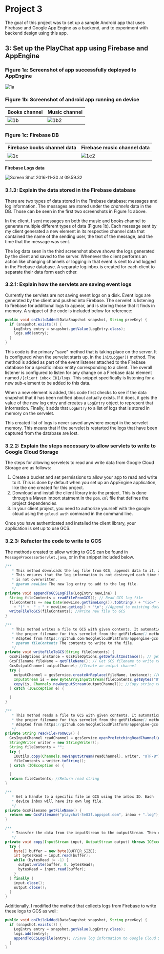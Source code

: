 # Project 3

The goal of this project was to set up a sample Android app that uses Firebase and Google App Engine as a backend, and to experiment with backend design using this app.

## 3: Set up the PlayChat app using Firebase and AppEngine

### Figure 1a: Screenshot of app successfully deployed to AppEngine


![1a](/Users/arthurlockman/Codebase/CS4518-Project-3/Screenshots/1a.png)

### Figure 1b: Screenshot of android app running on device

| Books channel                            | Music channel                            |
| ---------------------------------------- | ---------------------------------------- |
| ![1b](/Users/arthurlockman/Codebase/CS4518-Project-3/Screenshots/1b.png) | ![1b2](/Users/arthurlockman/Codebase/CS4518-Project-3/Screenshots/1b2.png) |

### Figure 1c: Firebase DB

| Firebase books channel data              | Firebase music channel data              |
| ---------------------------------------- | ---------------------------------------- |
| ![1c](/Users/arthurlockman/Codebase/CS4518-Project-3/Screenshots/1c.png) | ![1c2](/Users/arthurlockman/Codebase/CS4518-Project-3/Screenshots/1c2.png) |

**Firebase Logs data**

![Screen Shot 2016-11-30 at 09.59.32](/Users/arthurlockman/Codebase/CS4518-Project-3/Screenshots/1c3.png)

### 3.1.3: Explain the data stored in the Firebase database

There are two types of data stored in the Firebase database: messages and log information. The messages are stored under the *channels* data in the DB. Those can be seen in the first two screenshots in Figure 1c above. 

In the client, I sent messages on both the music and books channel to generate multiple different types of data (Figure 1b). Each message sent by my client generated a new element in its respective channel data that contained the name of the sending user, the text of the message, and the time that the message was sent. 

The log data seen in the third screenshot above shows the logs generated by the client and saved to the server. Whenever the client performs an action like changing channels or logging in that event is sent to and logged in the Firebase database. A separate log inbox is created for each client to separate their data form each other.

### 3.2.1: Explain how the servlets are saving event logs

Currently the servlets are not saving event logs on a disk. Event logs are generated by the client and pushed into Firebase. The servelet is listening to firebase for additional logs to appear, and is storing those that it finds in memory. A snippet of the code is included below for reference:

```java
public void onChildAdded(DataSnapshot snapshot, String prevKey) {
  if (snapshot.exists()) {
    LogEntry entry = snapshot.getValue(LogEntry.class);
    logs.add(entry);
  }
}
```

This code is the primary "save" method that is taking place on the server. It is configured when the servelet starts up, in the `initLogger()` method. The method is added as part of the event listener attached to the Firebase database for a specific inbox entity corresponding to a client. The overall listener is configured to listen for any change on a Firebase data element named `/[client inbox ID]/logs`. This snippet specifically is listening for a new sub-element to be added to this data.

When a new element is added, this code first checks to see if the data snapshot that it has been notified about actually exists. If it does, it gets the value of the new log entry and creates a `LogEntry` object to represent that information. Finally, it adds that `LogEntry` to a list of logs that is stored in memory on the servelet. 

This created list of logs is never saved anywhere except in the servelet memory. This means that if the servelet is restarted the logs that have been captured from the database are lost. 

### 3.2.2: Explain the steps necessary to allow servlets to write to Google Cloud Storage

The steps for allowing servelets to read and write data from Google Cloud Storage are as follows:

1. Create a bucket and set permissions to allow your app to read and write to it. This is done by default when you set up an AppEngine application, like the one created for this project. 
2. Download and install the client library into the project. This is done through a Maven import statment in the `pom.xml` file that defines the project dependencies.
3. In your client project, you need to authorize yourself with the google cloud using the `gcloud auth` command in the command line.

Once you have authenticated and installed the client library, your application is set up to use GCS.

### 3.2.3: Refactor the code to write to GCS

The methods created to allow writing to GCS can be found in `MessageProcessorServlet.java`, or in the snippet included below.

```java
/**
   * This method downloads the log file from GCS, appends data to it, and re-writes it back to the server. 
   * This ensures that the log information is not destroyed each time the servelet starts up, and 
   * is not overwritten.
   * @param newLine The new log entry to add to the log file.
   */
private void appendToGCSLogFile(LogEntry newLine) {
  String fileContents = readFileFromGCS(); // Read GCS log file
  fileContents += new Date(newLine.getTimeLong()).toString() + "(id=" + newLine.getTag()
    + ")" +  " : " + newLine.getLog() + "\n"; //Append to existing data
  writeFileToGCS(fileContents); //Write new file to GCS
}

/**
   * This method writes a file to GCS with given contents. It automatically gets
   * the proper filename for this servelet from the getFileName() method.
   * Adapted from https://github.com/GoogleCloudPlatform/appengine-gcs-client/blob/master/java/example/src/main/java/com/google/appengine/demos/GcsExampleServlet.java
   * @param fileContents The contents to write to the file.
   */
private void writeFileToGCS(String fileContents) {
  GcsFileOptions instance = GcsFileOptions.getDefaultInstance(); // get default instance of GCS
  GcsFilename fileName = getFileName(); // Get GCS filename to write to
  GcsOutputChannel outputChannel; //Create an output channel
  try {
    outputChannel = gcsService.createOrReplace(fileName, instance); //Get an output channel for the desired filename
    InputStream is = new ByteArrayInputStream(fileContents.getBytes("UTF-8"));
    copy(is, Channels.newOutputStream(outputChannel)); //Copy string to the file output
  } catch (IOException e) {

  }
}

/**
   * This method reads a file to GCS with given contents. It automatically gets
   * the proper filename for this servelet from the getFileName() method.
   * Adapted from https://github.com/GoogleCloudPlatform/appengine-gcs-client/blob/master/java/example/src/main/java/com/google/appengine/demos/GcsExampleServlet.java
   */
private String readFileFromGCS() {
  GcsInputChannel readChannel = gcsService.openPrefetchingReadChannel(getFileName(), 0, BUFFER_SIZE); // Create a channel to read from
  StringWriter writer = new StringWriter();
  String fileContents = "";
  try {
    IOUtils.copy(Channels.newInputStream(readChannel), writer, "UTF-8"); //Copy contents of GCS file to string
    fileContents = writer.toString();
  } catch (IOException e) {

  }
  return fileContents; //Return read string
}

/**
   * Get a handle to a specific file in GCS using the inbox ID. Each
   * device inbox will have its own log file.
   */
private GcsFilename getFileName() {
  return new GcsFilename("playchat-5e03f.appspot.com", inbox + ".log");
}

/**
   * Transfer the data from the inputStream to the outputStream. Then close both streams.
   */
private void copy(InputStream input, OutputStream output) throws IOException {
  try {
    byte[] buffer = new byte[BUFFER_SIZE];
    int bytesRead = input.read(buffer);
    while (bytesRead != -1) {
      output.write(buffer, 0, bytesRead);
      bytesRead = input.read(buffer);
    }
  } finally {
    input.close();
    output.close();
  }
}
```

Additionally, I modified the method that collects logs from Firebase to write these logs to GCS as well:

```java
public void onChildAdded(DataSnapshot snapshot, String prevKey) {
  if (snapshot.exists()) {
    LogEntry entry = snapshot.getValue(LogEntry.class);
    logs.add(entry);
    appendToGCSLogFile(entry); //Save log information to Google Cloud Storage
  }
}
```

